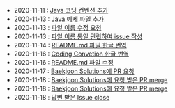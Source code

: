 * 2020-11-11 : [Java 코딩 컨벤션 추가](https://github.com/Baekjoon-Solutions/Baekjoon_Solutions/blob/main/CODING_CONVENTION.md)
* 2020-11-13 : [Java 예제 파일 추가](https://github.com/Baekjoon-Solutions/Baekjoon_Solutions/blob/main/Java/7569_%ED%86%A0%EB%A7%88%ED%86%A0/7569_BFS.java)
* 2020-11-13 : [파일 이름 수정 요청](https://github.com/codedecks-in/LeetCode-Solutions/pull/140)
* 2020-11-13 : [파일 이름 통일 관련하여 issue 작성](https://github.com/codedecks-in/LeetCode-Solutions/issues/142)
* 2020-11-14 : [README.md 파일 한글 번역](https://github.com/Baekjoon-Solutions/Baekjoon_Solutions/blob/main/README.md)
* 2020-11-16 : [Coding Convetion 한글 번역](https://github.com/Baekjoon-Solutions/Baekjoon_Solutions/blob/main/CODING_CONVENTION.md)
* 2020-11-16 : [README.md 파일 수정](https://github.com/Baekjoon-Solutions/Baekjoon_Solutions/blob/main/README.md)
* 2020-11-17 : [Baekjoon Solutions에 PR 요청](https://github.com/Baekjoon-Solutions/Baekjoon_Solutions/pull/1)
* 2020-11-18 : [Baekjoon Solutions에 요청 받은 PR merge](https://github.com/Baekjoon-Solutions/Baekjoon_Solutions/pull/2)
* 2020-11-18 : [Baekjoon Solutions에 요청 받은 PR merge](https://github.com/Baekjoon-Solutions/Baekjoon_Solutions/pull/3)
* 2020-11-18 : [답변 받은 Issue close](https://github.com/codedecks-in/LeetCode-Solutions/issues/142)
